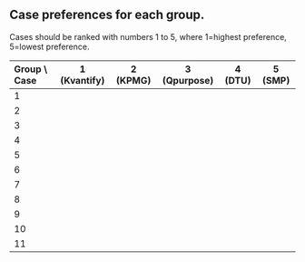 ## Case preferences for each group.

Cases should be ranked with numbers 1 to 5, where 1=highest preference, 5=lowest preference.


| Group \ Case  | 1 (Kvantify) | 2 (KPMG) | 3 (Qpurpose) | 4 (DTU) | 5 (SMP) |
| :------------ |:-:|:-:|:-:|:-:|:-:|
| 1             |   |   |   |   |   |
| 2             |   |   |   |   |   |
| 3             |   |   |   |   |   |
| 4             |   |   |   |   |   |
| 5             |   |   |   |   |   |
| 6             |   |   |   |   |   |
| 7             |   |   |   |   |   |
| 8             |   |   |   |   |   |
| 9             |   |   |   |   |   |
| 10            |   |   |   |   |   |
| 11            |   |   |   |   |   |
